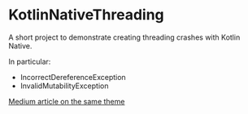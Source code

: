 # KotlinNativeThreading
A short project to demonstrate creating threading crashes with Kotlin Native. 

In particular:
- IncorrectDereferenceException
- InvalidMutabilityException

[Medium article on the same theme](https://medium.com/mobile-at-octopus-energy/the-weird-and-wonderful-world-of-threading-in-kotlin-native-3c98c1290318)
